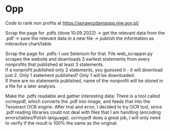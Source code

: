 # Opp
Code to rank non profits at https://sprawozdaniaopp.niw.gov.pl/

Scrap the page for .pdfs (done 10.09.2022) -> get the relevant data from the .pdf -> save the relevant data in a new file -> publish the information as interactive chart/table

Scrap the page for .pdfs:
I use Selenium for that. File web_scrapper.py scrapes the website and downloads 3 earliest statements from every nonprofits that published at least 3 statements.     
If a nonprofit published only 2 statements, you guessed it - it will download just 2. Only 1 statement published? Only 1 will be downloaded.       
If there are no statements published, name of the nonprofit will be stored in a file for a later analysis.


Make the .pdfs readable and gather interesting data:
There is a tool called ocrmypdf, which converts the .pdf into image, and feeds that into the Tesseract OCR engine. After trial and error, I decided to try OCR tool, since .pdf reading libraries could not deal with files that I am handling (encoding errors/tables/Polish language). ocrmypdf does a great job, I will only need to verify if the result is 100% the same as the original.
